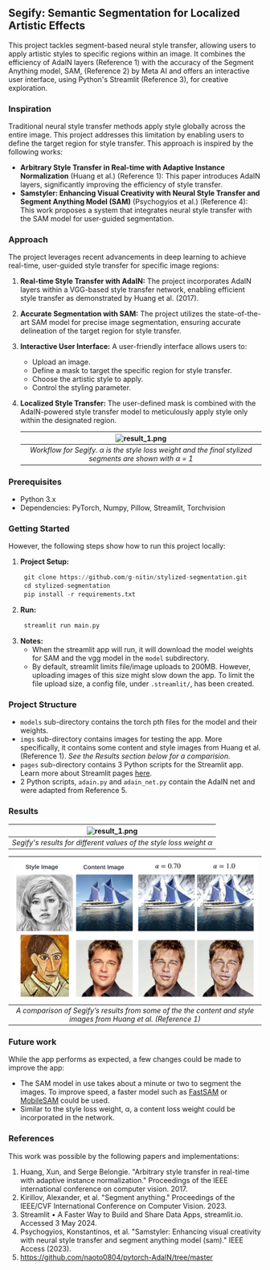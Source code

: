 ## Segify: Semantic Segmentation for Localized Artistic Effects 

This project tackles segment-based neural style transfer, allowing users to apply artistic styles to specific regions within an image. It combines the efficiency of AdaIN layers (Reference 1) with the accuracy of the Segment Anything model, SAM, (Reference 2) by Meta AI and offers an interactive user interface, using Python's Streamlit (Reference 3), for creative exploration.

### Inspiration

Traditional neural style transfer methods apply style globally across the entire image. This project addresses this limitation by enabling users to define the target region for style transfer. This approach is inspired by the following works:

* **Arbitrary Style Transfer in Real-time with Adaptive Instance Normalization** (Huang et al.) (Reference 1): This paper introduces AdaIN layers, significantly improving the efficiency of style transfer.
* **Samstyler: Enhancing Visual Creativity with Neural Style Transfer and Segment Anything Model (SAM)** (Psychogyios et al.) (Reference 4): This work proposes a system that integrates neural style transfer with the SAM model for user-guided segmentation.

### Approach

The project leverages recent advancements in deep learning to achieve real-time, user-guided style transfer for specific image regions:

1. **Real-time Style Transfer with AdaIN:** The project incorporates AdaIN layers within a VGG-based style transfer network, enabling efficient style transfer as demonstrated by Huang et al. (2017).
2. **Accurate Segmentation with SAM:** The project utilizes the state-of-the-art SAM model for precise image segmentation, ensuring accurate delineation of the target region for style transfer.
3. **Interactive User Interface:**  A user-friendly interface allows users to:
    * Upload an image.
    * Define a mask to target the specific region for style transfer.
    * Choose the artistic style to apply.
    * Control the styling parameter.
4. **Localized Style Transfer:** The user-defined mask is combined with the AdaIN-powered style transfer model to meticulously apply style only within the designated region.
   
   |                           ![result_1.png](./imgs/descriptives/workflow.png)                            | 
   |:------------------------------------------------------------------------------------------------------:| 
   | *Workflow for Segify. α is the style loss weight and the final stylized segments are shown with α = 1* |


### Prerequisites
- Python 3.x
- Dependencies: PyTorch, Numpy, Pillow, Streamlit, Torchvision

### Getting Started
However, the following steps show how to run this project locally:

1. **Project Setup:**
   ```python
    git clone https://github.com/g-nitin/stylized-segmentation.git
    cd stylized-segmentation
    pip install -r requirements.txt
   ```
2. **Run:**
   ```python
    streamlit run main.py
   ```
3. **Notes:**
   - When the streamlit app will run, it will download the model weights for SAM and the vgg model in the `model` subdirectory.
   - By default, streamlit limits file/image uploads to 200MB. However, uploading images of this size might slow down the app.
   To limit the file upload size, a config file, under `.streamlit/`, has been created.

### Project Structure
* `models` sub-directory contains the torch pth files for the model and their weights.
* `imgs` sub-directory contains images for testing the app. More specifically, it contains some content and style images from Huang et al. (Reference 1). _See the Results section below for a comparision._
* `pages` sub-directory contains 3 Python scripts for the Streamlit app. Learn more about Streamlit pages [here](https://docs.streamlit.io/get-started/tutorials/create-a-multipage-app).
* 2 Python scripts, `adain.py` and `adain_net.py` contain the AdaIN net and were adapted from Reference 5.

### Results
|         ![result_1.png](./imgs/descriptives/result_1.png)          | 
|:------------------------------------------------------------------:| 
| *Segify's results for different values of the style loss weight α* |

|                                ![result_1.png](./imgs/descriptives/result_2.png)                                 | 
|:----------------------------------------------------------------------------------------------------------------:| 
| *A comparison of Segify’s results from some of the the content and style images from Huang et al. (Reference 1)* |


### Future work
While the app performs as expected, a few changes could be made to improve the app:
- The SAM model in use takes about a minute or two to segment the images. To improve speed, a faster model such as [FastSAM](https://github.com/CASIA-IVA-Lab/FastSAM) or [MobileSAM](https://github.com/ChaoningZhang/MobileSAM) could be used.
- Similar to the style loss weight, α, a content loss weight could be incorporated in the network.


### References
This work was possible by the following papers and implementations:
1. Huang, Xun, and Serge Belongie. "Arbitrary style transfer in real-time with adaptive instance normalization." Proceedings of the IEEE international conference on computer vision. 2017. 
2. Kirillov, Alexander, et al. "Segment anything." Proceedings of the IEEE/CVF International Conference on Computer Vision. 2023.
3. Streamlit • A Faster Way to Build and Share Data Apps, streamlit.io. Accessed 3 May 2024.
4. Psychogyios, Konstantinos, et al. "Samstyler: Enhancing visual creativity with neural style transfer and segment anything model (sam)." IEEE Access (2023).
5. https://github.com/naoto0804/pytorch-AdaIN/tree/master
